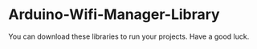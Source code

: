 # Arduino-Wifi-Manager-Library
You can download these libraries to run your projects. Have a good luck.
